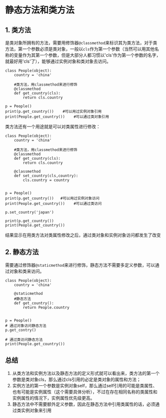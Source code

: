 # 静态方法和类方法

## 1. 类方法

是类对象所拥有的方法，需要用修饰器`@classmethod`来标识其为类方法，对于类方法，第一个参数必须是类对象，一般以`cls`作为第一个参数（当然可以用其他名称的变量作为其第一个参数，但是大部分人都习惯以'cls'作为第一个参数的名字，就最好用'cls'了），能够通过实例对象和类对象去访问。

```
class People(object):
    country = 'china'

    #类方法，用classmethod来进行修饰
    @classmethod
    def get_country(cls):
        return cls.country

p = People()
print(p.get_country())    #可以用过实例对象引用
print(People.get_country())    #可以通过类对象引用
```

类方法还有一个用途就是可以对类属性进行修改：

```
class People(object):
    country = 'china'

    #类方法，用classmethod来进行修饰
    @classmethod
    def get_country(cls):
        return cls.country

    @classmethod
    def set_country(cls,country):
        cls.country = country


p = People()
print(p.get_country())   #可以用过实例对象访问
print(People.get_country())    #可以通过类访问

p.set_country('japan')   

print(p.get_country())
print(People.get_country())
```

结果显示在用类方法对类属性修改之后，通过类对象和实例对象访问都发生了改变

## 2. 静态方法

需要通过修饰器`@staticmethod`来进行修饰，静态方法不需要多定义参数，可以通过对象和类来访问。

```
class People(object):
    country = 'china'

    @staticmethod
    #静态方法
    def get_country():
        return People.country


p = People()
# 通过对象访问静态方法
p.get_contry()

# 通过类访问静态方法
print(People.get_country())
```

## 总结

1. 从类方法和实例方法以及静态方法的定义形式就可以看出来，类方法的第一个参数是类对象cls，那么通过cls引用的必定是类对象的属性和方法；
2. 实例方法的第一个参数是实例对象self，那么通过self引用的可能是类属性、也有可能是实例属性（这个需要具体分析），不过在存在相同名称的类属性和实例属性的情况下，实例属性优先级更高。
3. 静态方法中不需要额外定义参数，因此在静态方法中引用类属性的话，必须通过类实例对象来引用